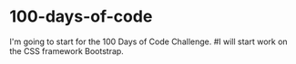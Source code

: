 # 100-days-of-code
I'm going to start for the 100 Days of Code Challenge.
#I will start work on the CSS framework Bootstrap.